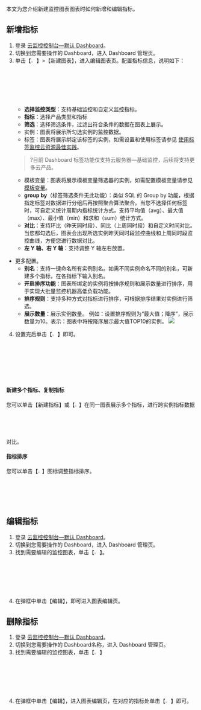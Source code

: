 本文为您介绍新建监控图表图表时如何新增和编辑指标。

## 新增指标

1. 登录 [云监控控制台—默认  Dashboard](https://console.cloud.tencent.com/monitor/dashboard2/default)。
2. 切换到您需要操作的 Dashboard，进入 Dashboard 管理页。
3. 单击【<img src="https://main.qcloudimg.com/raw/827988040ba03fd73a5a95cc942eb5cd.png"  style="margin:0;" width="3%">】>【新建图表】，进入编辑图表页。配置指标信息，说明如下：
   - **选择监控类型**：支持基础监控和自定义监控指标。
   - **指标**：选择产品类型和指标
   - **筛选**：选择筛选条件，过滤出符合条件的数据在图表上展示。
    - 实例：图表将展示所勾选实例的监控数据。
    - 标签：图表将展示绑定该标签的实例，如需设置和使用标签请参见 [使用标签监控云资源最佳实践](https://cloud.tencent.com/document/product/248/51329)。
    >?目前 Dashboard 标签功能仅支持云服务器—基础监控，后续将支持更多云产品。
    - 模板变量：图表将展示模板变量筛选器的实例，如需配置模板变量请参见 [模板变量](https://cloud.tencent.com/document/product/248/47226)。
   - **group by**（标签筛选条件无此功能）：类似 SQL 的 Group by 功能，根据指定标签对数据进行分组后再按照聚合算法聚合。当您不选择任何标签时，可自定义统计周期内指标统计方式，支持平均值（avg）、最大值（max）、最小值（min）和求和（sum）统计方式。
   - **对比**：支持环比（昨天同时段）、同比（上周同时段）和自定义时间对比。当您都勾选后，图表会出现所选实例昨天同时段监控曲线和上周同时段监控曲线，方便您进行数据对比。
   - **左 Y 轴、右 Y 轴**：支持调整 Y 轴左右放置。
 - 更多配置。
    - **别名**：支持一键命名所有实例别名。如需不同实例命名不同的别名，可新建多个指标，在各指标下输入别名。
    - **开启排序功能**：图表所绑定的实例将按排序规则和展示数量进行排序，用于实现大批量监控机器高低负载功能。
    - **排序规则**：支持多种方式对指标进行排序，可根据排序结果对实例进行筛选。
    - **展示数量**：展示实例数量。
     例如：设置排序规则为“最大值；降序”，展示数量为10。表示：图表中将按降序展示最大值TOP10的实例。
	![](https://main.qcloudimg.com/raw/15784127cba87cf7b9254c96bff3cb31.png)
4. 设置完后单击【<img src="https://main.qcloudimg.com/raw/2cf48d6910973ec3dc7074e05bac24db.png"  style="margin:0;" width="3%">】即可。



#### 新建多个指标、复制指标

您可以单击【新建指标】或【<img src="https://main.qcloudimg.com/raw/4498d80ac2e41bb3eda920ce0a672f0c.png"  style="margin:0;" width="2.2%">】在同一图表展示多个指标，进行跨实例指标数据对比。

#### 指标排序

您可以单击【<img src="https://main.qcloudimg.com/raw/6816e91e4d62686ec5ae31be691e703e.png"  style="margin:0;" width="2.2%">】图标调整指标排序。


## 编辑指标

1. 登录 [云监控控制台—默认  Dashboard](https://console.cloud.tencent.com/monitor/dashboard2/default)。
2. 切换到您需要操作的 Dashboard，进入 Dashboard 管理页。
3. 找到需要编辑的监控图表，单击【<img src="https://main.qcloudimg.com/raw/50761560b9ec9266d0fca647018f45d7.png"  style="margin:0;" width="3%">】。
4. 在弹框中单击【编辑】，即可进入图表编辑页。



## 删除指标

1. 登录 [云监控控制台—默认  Dashboard](https://console.cloud.tencent.com/monitor/dashboard2/default)。
2. 切换到您需要操作的 Dashboard名称，进入 Dashboard 管理页。
3. 找到需要编辑的监控图表，单击【<img src="https://main.qcloudimg.com/raw/50761560b9ec9266d0fca647018f45d7.png"  style="margin:0;" width="3%">】
4. 在弹框中单击【编辑】，进入图表编辑页，在对应的指标处单击【<img src="https://main.qcloudimg.com/raw/05e8bc16c69923223e588465215152cb.png"  style="margin:0;" width="3%">】即可。
